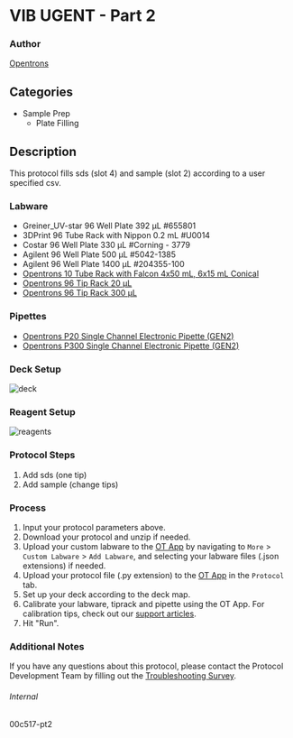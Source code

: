 # VIB UGENT - Part 2


### Author
[Opentrons](https://opentrons.com/)


## Categories
* Sample Prep
	* Plate Filling

## Description
This protocol fills sds (slot 4) and sample (slot 2) according to a user specified csv.


### Labware
* Greiner_UV-star 96 Well Plate 392 µL #655801
* 3DPrint 96 Tube Rack with Nippon 0.2 mL #U0014
* Costar 96 Well Plate 330 µL #Corning - 3779
* Agilent 96 Well Plate 500 µL #5042-1385
* Agilent 96 Well Plate 1400 µL #204355-100
* [Opentrons 10 Tube Rack with Falcon 4x50 mL, 6x15 mL Conical](https://shop.opentrons.com/collections/opentrons-tips/products/tube-rack-set-1)
* [Opentrons 96 Tip Rack 20 µL](https://shop.opentrons.com/collections/opentrons-tips/products/opentrons-10ul-tips)
* [Opentrons 96 Tip Rack 300 µL](https://shop.opentrons.com/collections/opentrons-tips/products/opentrons-300ul-tips)


### Pipettes
* [Opentrons P20 Single Channel Electronic Pipette (GEN2)](https://shop.opentrons.com/single-channel-electronic-pipette-p20/)
* [Opentrons P300 Single Channel Electronic Pipette (GEN2)](https://shop.opentrons.com/single-channel-electronic-pipette-p20/)


### Deck Setup
![deck](https://opentrons-protocol-library-website.s3.amazonaws.com/custom-README-images/00c517-pt2/deck.png)


### Reagent Setup
![reagents](https://opentrons-protocol-library-website.s3.amazonaws.com/custom-README-images/00c517-pt2/reagents.png)


### Protocol Steps
1. Add sds (one tip)
2. Add sample (change tips)


### Process
1. Input your protocol parameters above.
2. Download your protocol and unzip if needed.
3. Upload your custom labware to the [OT App](https://opentrons.com/ot-app) by navigating to `More` > `Custom Labware` > `Add Labware`, and selecting your labware files (.json extensions) if needed.
4. Upload your protocol file (.py extension) to the [OT App](https://opentrons.com/ot-app) in the `Protocol` tab.
5. Set up your deck according to the deck map.
6. Calibrate your labware, tiprack and pipette using the OT App. For calibration tips, check out our [support articles](https://support.opentrons.com/en/collections/1559720-guide-for-getting-started-with-the-ot-2).
7. Hit "Run".


### Additional Notes
If you have any questions about this protocol, please contact the Protocol Development Team by filling out the [Troubleshooting Survey](https://protocol-troubleshooting.paperform.co/).


###### Internal
00c517-pt2
